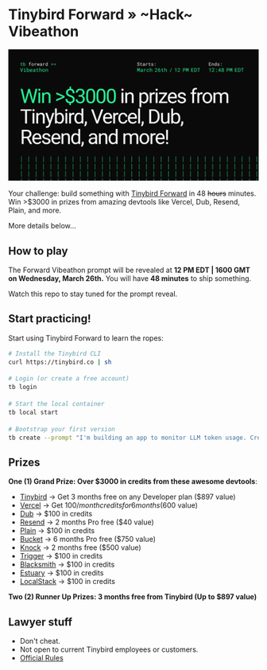 # Tinybird Forward » ~Hack~ Vibeathon
![Tinybird Forward Hackathon Banner](img/banner.png)

Your challenge: build something with [Tinybird Forward](https://www.tinybird.co/blog-posts/announcing-tinybird-forward?utm_source=github&utm_campaign=Forward%20Launch&utm_content=hackathon) in 48 ~~hours~~ minutes. Win >$3000 in prizes from amazing devtools like Vercel, Dub, Resend, Plain, and more.

More details below...

## How to play
The Forward Vibeathon prompt will be revealed at **12 PM EDT | 1600 GMT on Wednesday, March 26th.** You will have **48 minutes** to ship something.

Watch this repo to stay tuned for the prompt reveal.

## Start practicing!
Start using Tinybird Forward to learn the ropes:

```sh
# Install the Tinybird CLI
curl https://tinybird.co | sh

# Login (or create a free account)
tb login

# Start the local container
tb local start

# Bootstrap your first version
tb create --prompt "I'm building an app to monitor LLM token usage. Create the analytics backend with APIs to visualize token costs over time, costs per model, and total tokens used."
```

## Prizes
**One (1) Grand Prize: Over $3000 in credits from these awesome devtools**:
- [Tinybird](https://tinybird.co) -> Get 3 months free on any Developer plan ($897 value)
- [Vercel](https://vercel.com) -> Get $100/month credits for 6 months ($600 value)
- [Dub](https://dub.co) -> $100 in credits
- [Resend](https://resend.com) -> 2 months Pro free ($40 value)
- [Plain](https://plain.com) -> $100 in credits
- [Bucket](https://bucket.co) -> 6 months Pro free ($750 value)
- [Knock](https://knock.app) -> 2 months free ($500 value)
- [Trigger](https://trigger.dev) -> $100 in credits
- [Blacksmith](https://blacksmith.sh/) -> $100 in credits
- [Estuary](https://estuary.dev) -> $100 in credits
- [LocalStack](https://www.localstack.cloud) -> $100 in credits
  
**Two (2) Runner Up Prizes: 3 months free from Tinybird (Up to $897 value)**

## Lawyer stuff
- Don't cheat.
- Not open to current Tinybird employees or customers.
- [Official Rules](https://docs.google.com/document/d/1s07lVBQ8qVyAf7k2kYumgnpXgUacvozbUmSSPBPyYfo/edit?tab=t.0)
